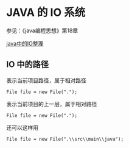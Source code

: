 # JAVA 的 IO 系统

参见：《java编程思想》第18章

[java中的IO整理](http://www.cnblogs.com/rollenholt/archive/2011/09/11/2173787.html)



## IO 中的路径

表示当前项目路径，属于相对路径
```
File file = new File(".");
```

表示当前项目的上一层，属于相对路径
```
File file = new File(".");
```

还可以这样用
```
File file = new File(".\\src\\main\\java");
```




















